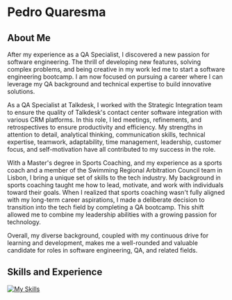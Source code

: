 # Pedro Quaresma
## About Me

After my experience as a QA Specialist, I discovered a new passion for software engineering. The thrill of developing new features, solving complex problems, and being creative in my work led me to start a software engineering bootcamp. I am now focused on pursuing a career where I can leverage my QA background and technical expertise to build innovative solutions.

As a QA Specialist at Talkdesk, I worked with the Strategic Integration team to ensure the quality of Talkdesk's contact center software integration with various CRM platforms. In this role, I led meetings, refinements, and retrospectives to ensure productivity and efficiency. My strengths in attention to detail, analytical thinking, communication skills, technical expertise, teamwork, adaptability, time management, leadership, customer focus, and self-motivation have all contributed to my success in the role.

With a Master's degree in Sports Coaching, and my experience as a sports coach and a member of the Swimming Regional Arbitration Council team in Lisbon, I bring a unique set of skills to the tech industry. My background in sports coaching taught me how to lead, motivate, and work with individuals toward their goals. When I realized that sports coaching wasn't fully aligned with my long-term career aspirations, I made a deliberate decision to transition into the tech field by completing a QA bootcamp. This shift allowed me to combine my leadership abilities with a growing passion for technology.

Overall, my diverse background, coupled with my continuous drive for learning and development, makes me a well-rounded and valuable candidate for roles in software engineering, QA, and related fields.

## Skills and Experience

[![My Skills](https://skillicons.dev/icons?i=js,html,css,react,express,figma,gcp,github,mongodb,nodejs,postman)](https://skillicons.dev) 

<!--
**PQuaresma-94/PQuaresma-94** is a ✨ _special_ ✨ repository because its `README.md` (this file) appears on your GitHub profile.

Here are some ideas to get you started:

- 🔭 I’m currently working on ...
- 🌱 I’m currently learning ...
- 👯 I’m looking to collaborate on ...
- 🤔 I’m looking for help with ...
- 💬 Ask me about ...
- 📫 How to reach me: ...
- 😄 Pronouns: ...
- ⚡ Fun fact: ...
-->
